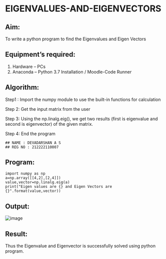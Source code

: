 # EIGENVALUES-AND-EIGENVECTORS
## Aim:
To write a python program to find the Eigenvalues and Eigen Vectors
## Equipment’s required:
1. 	Hardware – PCs
2. 	Anaconda – Python 3.7 Installation / Moodle-Code Runner
## Algorithm:
	
Step1 :
Import the numpy module to use the built-in functions for calculation

Step 2:
Get the input matrix from the user

Step 3:
Using the np.linalg.eig(), we get two results (first is eigenvalue and second is eigenvector) of the given matrix.

Step 4:
End the program
```
## NAME : DEVADARSHAN A S
## REG NO : 212222110007
```
## Program:
```
import numpy as np
a=np.array([[4,2],[2,4]])
value,vector=np.linalg.eig(a)
print("Eigen values are {} and Eigen Vectors are {}".format(value,vector))
```

## Output:
![image](https://github.com/DEVADARSHAN2/EIGENVALUES-AND-EIGENVECTORS/assets/119432150/a8242ffb-9209-4ecd-9e7c-5665040ad02a)

## Result:
Thus the Eigenvalue and Eigenvector is successfully solved using python program.
